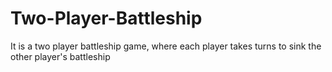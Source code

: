 # Two-Player-Battleship
It is a two player battleship game, where each player takes turns to sink the other player's battleship
